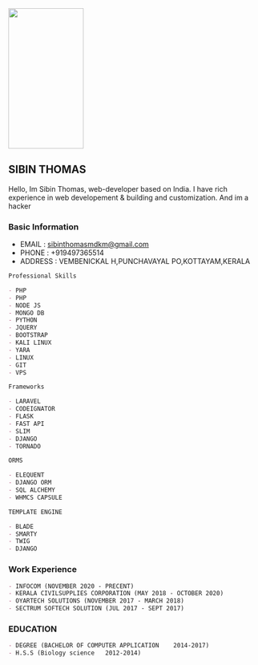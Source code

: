 <img src="https://sibinthomas.in/images/anthony.jpg" width="150" height="280">

## SIBIN THOMAS

Hello, Im Sibin Thomas, web-developer based on India. I have rich experience in web developement & building and customization. And im a hacker

### Basic Information

- EMAIL : 
sibinthomasmdkm@gmail.com
- PHONE : 
+919497365514
- ADDRESS :
VEMBENICKAL H,PUNCHAVAYAL PO,KOTTAYAM,KERALA

```markdown
Professional Skills

- PHP
- PHP
- NODE JS
- MONGO DB
- PYTHON
- JQUERY
- BOOTSTRAP
- KALI LINUX
- YARA
- LINUX
- GIT
- VPS

Frameworks

- LARAVEL
- CODEIGNATOR
- FLASK
- FAST API
- SLIM
- DJANGO
- TORNADO

ORMS

- ELEQUENT
- DJANGO ORM
- SQL ALCHEMY
- WHMCS CAPSULE

TEMPLATE ENGINE

- BLADE
- SMARTY
- TWIG
- DJANGO

```

### Work Experience
```markdown
- INFOCOM (NOVEMBER 2020 - PRECENT)
- KERALA CIVILSUPPLIES CORPORATION (MAY 2018 - OCTOBER 2020)
- OYARTECH SOLUTIONS (NOVEMBER 2017 - MARCH 2018)
- SECTRUM SOFTECH SOLUTION (JUL 2017 - SEPT 2017)
```
### EDUCATION
```markdown
- DEGREE (BACHELOR OF COMPUTER APPLICATION    2014-2017)
- H.S.S (Biology science   2012-2014)
```

